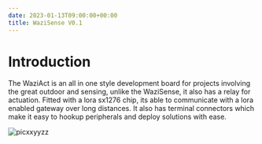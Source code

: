 ```yaml
---
date: 2023-01-13T09:00:00+00:00
title: WaziSense V0.1
---
```


# Introduction
The WaziAct is an all in one style development board for projects involving the great outdoor and sensing, unlike the WaziSense, it also has a relay for actuation. Fitted with a lora sx1276 chip, its able to communicate with a lora enabled gateway over long distances. It also has terminal connectors which make it easy to hookup peripherals and deploy solutions with ease.

![picxxyyzz](img/pic1.png)

